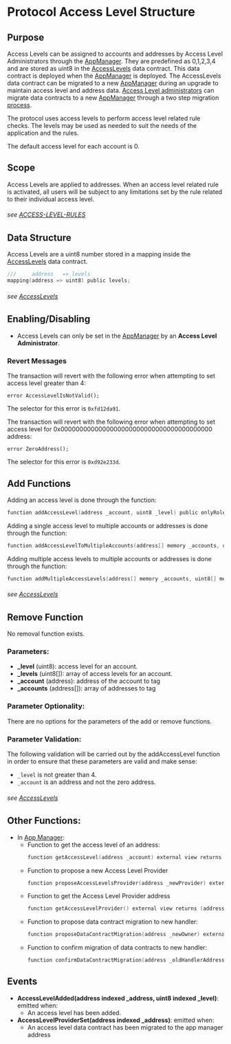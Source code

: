 # Protocol Access Level Structure 

## Purpose

Access Levels can be assigned to accounts and addresses by Access Level Administrators through the [AppManager](../../../src/client/application/AppManager.sol). They are predefined as 0,1,2,3,4 and are stored as uint8 in the [AccessLevels](../../../src/client/application/data/AccessLevels.sol) data contract. This data contract is deployed when the [AppManager](../../../src/client/application/AppManager.sol) is deployed. The AccessLevels data contract can be migrated to a new [AppManager](../../../src/client/application/AppManager.sol) during an upgrade to maintain access level and address data. [Access Level administrators](../permissions/ADMIN-CONFIG.md) can migrate data contracts to a new [AppManager](../../../src/client/application/AppManager.sol) through a two step migration [process](./EXTERNAL-ACCESS-LEVEL-PROVIDER.md).

The protocol uses access levels to perform access level related rule checks. The levels may be used as needed to suit the needs of the application and the rules. 

The default access level for each account is 0. 

## Scope 

Access Levels are applied to addresses. When an access level related rule is activated, all users will be subject to any limitations set by the rule related to their individual access level. 

###### *see [ACCESS-LEVEL-RULES](./ACCESS-LEVEL-RULES.md)* 


## Data Structure
Access Levels are a uint8 number stored in a mapping inside the [AccessLevels](../../../src/client/application/data/AccessLevels.sol) data contract. 
 
```c
///     address   => levels 
mapping(address => uint8) public levels;
```

###### *see [AccessLevels](../../../src/client/application/data/AccessLevels.sol)*

## Enabling/Disabling
- Access Levels can only be set in the [AppManager](../../../src/client/application/AppManager.sol) by an **Access Level Administrator**.

### Revert Messages

The transaction will revert with the following error when attempting to set access level greater than 4: 

```
error AccessLevelIsNotValid();
```
The selector for this error is `0xfd12da91`.


The transaction will revert with the following error when attempting to set access level for 0x0000000000000000000000000000000000000000 address: 

```
error ZeroAddress();
```
The selector for this error is `0xd92e233d`.


## Add Functions

Adding an access level is done through the function:

```c
function addAccessLevel(address _account, uint8 _level) public onlyRole(ACCESS_LEVEL_ADMIN_ROLE);
```

Adding a single access level to multiple accounts or addresses is done through the function:

```c
function addAccessLevelToMultipleAccounts(address[] memory _accounts, uint8 _level) external onlyRole(ACCESS_LEVEL_ADMIN_ROLE);
```

Adding multiple access levels to multiple accounts or addresses is done through the function:

```c
function addMultipleAccessLevels(address[] memory _accounts, uint8[] memory _level) external onlyRole(ACCESS_LEVEL_ADMIN_ROLE);
```

###### *see [AccessLevels](../../../src/client/application/data/AccessLevels.sol)*

## Remove Function

No removal function exists. 

### Parameters:

- **_level** (uint8): access level for an account.
- **_levels** (uint8[]): array of access levels for an account.
- **_account** (address): address of the account to tag
- **_accounts** (address[]): array of addresses to tag


### Parameter Optionality:

There are no options for the parameters of the add or remove functions.

### Parameter Validation:

The following validation will be carried out by the addAccessLevel function in order to ensure that these parameters are valid and make sense:

- `_level` is not greater than 4.
- `_account` is an address and not the zero address.

###### *see [AccessLevels](../../../src/client/application/data/AccessLevels.sol)*

## Other Functions:

- In [App Manager](../../../src/client/application/AppManager.sol):
    -  Function to get the access level of an address:
        ```c
        function getAccessLevel(address _account) external view returns (uint8);
        ```    
    - Function to propose a new Access Level Provider
        ```c
        function proposeAccessLevelsProvider(address _newProvider) external onlyRole(APP_ADMIN_ROLE);
        ```
    - Function to get the Access Level Provider address
        ```c
        function getAccessLevelProvider() external view returns (address);
        ```
    - Function to propose data contract migration to new handler:
        ```c
        function proposeDataContractMigration(address _newOwner) external  onlyRole(APP_ADMIN_ROLE);
        ```
    - Function to confirm migration of data contracts to new handler:
        ```c
        function confirmDataContractMigration(address _oldHandlerAddress) external  onlyRole(APP_ADMIN_ROLE);
        ``` 

## Events
- **AccessLevelAdded(address indexed _address, uint8 indexed _level)**: emitted when: 
    - An access level has been added. 
- **AccessLevelProviderSet(address indexed _address)**: emitted when:
    - An access level data contract has been migrated to the app manager address